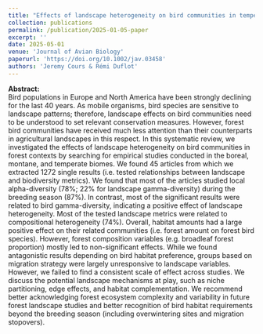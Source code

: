 ```yaml
---
title: "Effects of landscape heterogeneity on bird communities in temperate, boreal, and montane forests–a review"
collection: publications
permalink: /publication/2025-01-05-paper
excerpt: ''
date: 2025-05-01
venue: 'Journal of Avian Biology'
paperurl: 'https://doi.org/10.1002/jav.03458'
authors: 'Jeremy Cours & Rémi Duflot'
---
```


**Abstract:**\
Bird populations in Europe and North America have been strongly declining for the last 40 years. As mobile organisms, bird species are sensitive to landscape patterns; therefore, landscape effects on bird communities need to be understood to set relevant conservation measures. However, forest bird communities have received much less attention than their counterparts in agricultural landscapes in this respect. In this systematic review, we investigated the effects of landscape heterogeneity on bird communities in forest contexts by searching for empirical studies conducted in the boreal, montane, and temperate biomes. We found 45 articles from which we extracted 1272 single results (i.e. tested relationships between landscape and biodiversity metrics). We found that most of the articles studied local alpha-diversity (78\%; 22\% for landscape gamma-diversity) during the breeding season (87\%). In contrast, most of the significant results were related to bird gamma-diversity, indicating a positive effect of landscape heterogeneity. Most of the tested landscape metrics were related to compositional heterogeneity (74\%). Overall, habitat amounts had a large positive effect on their related communities (i.e. forest amount on forest bird species). However, forest composition variables (e.g. broadleaf forest proportion) mostly led to non-significant effects. While we found antagonistic results depending on bird habitat preference, groups based on migration strategy were largely unresponsive to landscape variables. However, we failed to find a consistent scale of effect across studies. We discuss the potential landscape mechanisms at play, such as niche partitioning, edge effects, and habitat complementation. We recommend better acknowledging forest ecosystem complexity and variability in future forest landscape studies and better recognition of bird habitat requirements beyond the breeding season (including overwintering sites and migration stopovers).